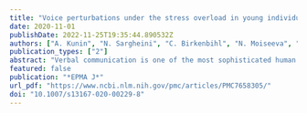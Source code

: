 ```yaml
---
title: "Voice perturbations under the stress overload in young individuals: phenotyping and suboptimal health as predictors for cascading pathologies"
date: 2020-11-01
publishDate: 2022-11-25T19:35:44.890532Z
authors: ["A. Kunin", "N. Sargheini", "C. Birkenbihl", "N. Moiseeva", "Holger Fröhlich", "Olga Golubnitschaja"]
publication_types: ["2"]
abstract: "Verbal communication is one of the most sophisticated human motor skills reflecting both—the mental and physical health of an individual. Voice parameters and quality changes are usually secondary towards functional and/or structural laryngological alterations under specific systemic processes, syndrome and pathologies. These include but are not restricted to dry mouth and Sicca syndromes, body dehydration, hormonal alterations linked to pubertal, menopausal, and andropausal status, respiratory disorders, gastrointestinal reflux, autoimmune diseases, endocrinologic disorders, underweight versus overweight and obesity, and diabetes mellitus. On the other hand, it is well-established that stress overload is a significant risk factor of cascading pathologies, including but not restricted to neurodegenerative and psychiatric disorders, diabetes mellitus, cardiovascular disease, stroke, and cancers. Our current study revealed voice perturbations under the stress overload as a potentially useful biomarker to identify individuals in suboptimal health conditions who might be strongly predisposed to associated pathologies. Contextually, extended surveys applied in the population might be useful to identify, for example, persons at high risk for respiratory complications under pandemic conditions such as COVID-19. Symptoms of dry mouth syndrome, disturbed microcirculation, altered sense regulation, shifted circadian rhythm, and low BMI were positively associated with voice perturbations under the stress overload. Their functional interrelationships and relevance for cascading associated pathologies are presented in the article. Automated analysis of voice recordings via artificial intelligence (AI) has a potential to derive digital biomarkers. Further, predictive machine learning models should be developed that allows for detecting a suboptimal health condition based on voice recordings, ideally in an automated manner using derived digital biomarkers. Follow-up stratification and monitoring of individuals in suboptimal health conditions are recommended using disease-specific cell-free nucleic acids (ccfDNA, ctDNA, mtDNA, miRNA) combined with metabolic patterns detected in body fluids. Application of the cost-effective targeted prevention within the phase of reversible health damage is recommended based on the individualised patient profiling."
featured: false
publication: "*EPMA J*"
url_pdf: "https://www.ncbi.nlm.nih.gov/pmc/articles/PMC7658305/"
doi: "10.1007/s13167-020-00229-8"
---
```


